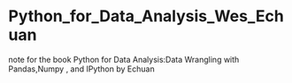 # Python_for_Data_Analysis_Wes_Echuan
note for the book Python for Data Analysis:Data Wrangling with Pandas,Numpy , and IPython by Echuan

